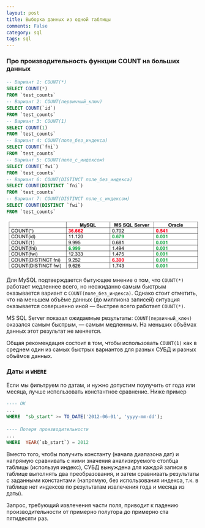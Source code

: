 ```yaml
---
layout: post
title: Выборка данных из одной таблицы
comments: False
category: sql
tags: sql
---
```


### Про производительность функции COUNT на больших данных

```sql
-- Вариант 1: COUNT(*)
SELECT COUNT(*)
FROM `test_counts`
-- Вариант 2: COUNT(первичный_ключ)
SELECT COUNT(`id`)
FROM `test_counts`
-- Вариант 3: COUNT(1)
SELECT COUNT(1)
FROM `test_counts`
-- Вариант 4: COUNT(поле_без_индекса)
SELECT COUNT(`fni`)
FROM `test_counts`
-- Вариант 5: COUNT(поле_с_индексом)
SELECT COUNT(`fwi`)
FROM `test_counts`
-- Вариант 6: COUNT(DISTINCT поле_без_индекса)
SELECT COUNT(DISTINCT `fni`)
FROM `test_counts`
-- Вариант 7: COUNT(DISTINCT поле_с_индексом)
SELECT COUNT(DISTINCT `fwi`)
FROM `test_counts`
```

<img src="/assets/img/2020-11-14-sql-book-2-1-vyborka-iz-odnoy-tablicy/1.png">

Для MySQL подтверждается бытующее мнение о том, что ```COUNT(*)``` работает медленнее всего, но неожиданно самым быстрым оказывается вариант с ```COUNT(поле_без_индекса)```. Однако стоит отметить, что на меньшем объёме данных (до миллиона записей) ситуация оказывается совершенно иной — быстрее всего работает ```COUNT(*)```.

MS SQL Server показал ожидаемые результаты: ```COUNT(первичный_ключ)``` оказался самым быстрым, — самым медленным. На меньших объёмах данных этот результат не меняется.

Общая рекомендация состоит в том, чтобы использовать ```COUNT(1)``` как в среднем один из самых быстрых вариантов для разных СУБД и разных объёмов данных.


### Даты и ```WHERE```

Если мы фильтруем по датам, и нужно допустим поулучить от года или месяца, лучше использовать константное сравнение. Ниже пример

```sql
---- OK
...
WHERE  "sb_start" >= TO_DATE('2012-06-01', 'yyyy-mm-dd');

---- Потеря производительности
...
WHERE  YEAR(`sb_start`) = 2012
```

Вместо того, чтобы получить константу (начала диапазона дат) и напрямую сравнивать с ними значения анализируемого столбца таблицы (используя индекс), СУБД вынуждена для каждой записи в таблице выполнять два преобразования, и затем сравнивать результаты с заданными константами (напрямую, без использования индекса, т.к. в таблице нет индексов по результатам извлечения года и месяца из даты).

Запрос, требующий извлечения части поля, приводит к падению производительности от примерно полутора до примерно ста пятидесяти раз.














